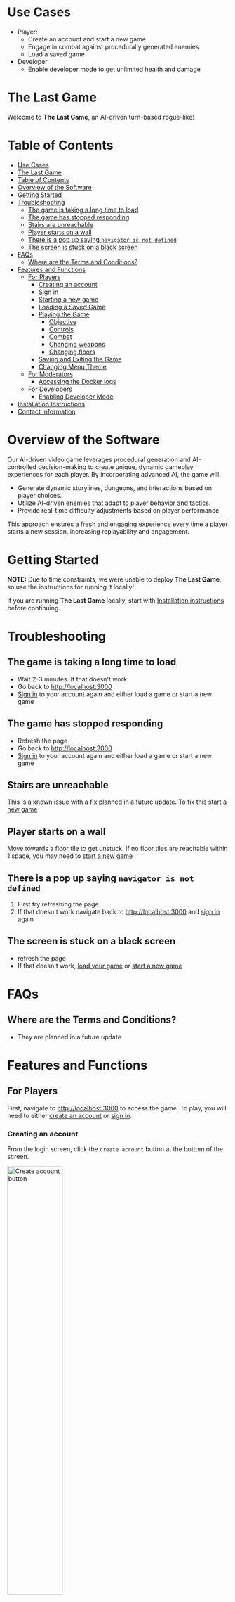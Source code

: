 # Use Cases
- Player:
  - Create an account and start a new game
  - Engage in combat against procedurally generated enemies
  - Load a saved game
- Developer
  - Enable developer mode to get unlimited health and damage 


# The Last Game
Welcome to __The Last Game__, an AI-driven turn-based rogue-like!


# Table of Contents
- [Use Cases](#use-cases)
- [The Last Game](#the-last-game)
- [Table of Contents](#table-of-contents)
- [Overview of the Software](#overview-of-the-software)
- [Getting Started](#getting-started)
- [Troubleshooting](#troubleshooting)
  - [The game is taking a long time to load](#the-game-is-taking-a-long-time-to-load)
  - [The game has stopped responding](#the-game-has-stopped-responding)
  - [Stairs are unreachable](#stairs-are-unreachable)
  - [Player starts on a wall](#player-starts-on-a-wall)
  - [There is a pop up saying `navigator is not defined`](#there-is-a-pop-up-saying-navigator-is-not-defined)
  - [The screen is stuck on a black screen](#the-screen-is-stuck-on-a-black-screen)
- [FAQs](#faqs)
  - [Where are the Terms and Conditions?](#where-are-the-terms-and-conditions)
- [Features and Functions](#features-and-functions)
  - [For Players](#for-players)
    - [Creating an account](#creating-an-account)
    - [Sign in](#sign-in)
    - [Starting a new game](#starting-a-new-game)
    - [Loading a Saved Game](#loading-a-saved-game)
    - [Playing the Game](#playing-the-game)
      - [Objective](#objective)
      - [Controls](#controls)
      - [Combat](#combat)
      - [Changing weapons](#changing-weapons)
      - [Changing floors](#changing-floors)
    - [Saving and Exiting the Game](#saving-and-exiting-the-game)
    - [Changing Menu Theme](#changing-menu-theme)
  - [For Moderators](#for-moderators)
    - [Accessing the Docker logs](#accessing-the-docker-logs)
  - [For Developers](#for-developers)
    - [Enabling Developer Mode](#enabling-developer-mode)
- [Installation Instructions](#installation-instructions)
- [Contact Information](#contact-information)


# Overview of the Software 
Our AI-driven video game leverages procedural generation and AI-controlled decision-making to create unique, dynamic gameplay experiences for each player. By incorporating advanced AI, the game will:

- Generate dynamic storylines, dungeons, and interactions based on player choices.
- Utilize AI-driven enemies that adapt to player behavior and tactics.
- Provide real-time difficulty adjustments based on player performance.

This approach ensures a fresh and engaging experience every time a player starts a new session, increasing replayability and engagement.


# Getting Started
**NOTE:** Due to time constraints, we were unable to deploy __The Last Game__, so use the instructions for running it locally!

If you are running __The Last Game__ locally, start with [Installation instructions](#installation-instructions) before continuing.


# Troubleshooting
## The game is taking a long time to load
- Wait 2-3 minutes. If that doesn't work:
- Go back to [http://localhost:3000](http://localhost:3000)
- [Sign in](#sign-in) to your account again and either load a game or start a new game

## The game has stopped responding
- Refresh the page
- Go back to [http://localhost:3000](http://localhost:3000)
- [Sign in](#sign-in) to your account again and either load a game or start a new game

## Stairs are unreachable
This is a known issue with a fix planned in a future update. To fix this [start a new game](#starting-a-new-game)

## Player starts on a wall
Move towards a floor tile to get unstuck. If no floor tiles are reachable within 1 space, you may need to [start a new game](#starting-a-new-game)

## There is a pop up saying `navigator is not defined`
1. First try refreshing the page
2. If that doesn't work navigate back to [http://localhost:3000](http://localhost:3000) and [sign in](#sign-in) again

## The screen is stuck on a black screen
- refresh the page
- If that doesn't work, [load your game](#loading-a-saved-game) or [start a new game](#starting-a-new-game)


# FAQs 

## Where are the Terms and Conditions?
- They are planned in a future update


# Features and Functions 

## For Players 
First, navigate to [http://localhost:3000](http://localhost:3000) to access the game. To play, you will need to either [create an account](#creating-an-account) or [sign in](#sign-in).

### Creating an account
From the login screen, click the `create account` button at the bottom of the screen.

<img src="./assets/login.png" alt="Create account button" width="50%">

[_Login page_]

Fill out the following fields:
- `Username`
- `Email`
- `Password`
- `Confirm Password`

Note that the `password` must be 6 characters or more and the `confirm password` should match what is in the `password` field.
Finally, check the box next to `Accept terms & conditions` and click `create account` to create your account.

### Sign in
1. Enter your username and password in the appropriate fields
2. (Optional) click `remember me`
3. Click the `LOGIN` button

You will be redirected to a page that give you an option to [start a new game](#starting-a-new-game)  

### Starting a new game
After logging in, you will be taken to the menu screen with a button that says `start game`. Clicking this button will bring you to to a screen that explains the game. Click `next` in the bottom right to continue.

You will then be given a couple of options for your game:
- Theme - this affects the aesthetic of the map
- Difficulty - this affects the overall stats of the enemies

After selecting your options, the AI will generate a story, floor, enemies, and weapons. While this process is usually quick, there are some cases where it may take a long time. See the [Troubleshooting](#troubleshooting) section for more details if you encounter this.


### Loading a Saved Game
1. 

### Playing the Game

#### Objective
The goal of __The Last Game__ is to reach the highest floor that you can without loosing all of your health. To do this you will need to fight enemies, upgrade your weapons, and locate the stairs to progress.

#### Controls
<img src="./assets/controls.png" alt="Controls Diagram" width="50%">

[_Controls_]

- Use the **Arrow keys** to move your character.
- Press **Space** when facing an enemy to attack. This only works if the enemy is within range of your current weapon.
- Press **Escape** to bring up the menu.

#### Combat
<img src="./assets/attackRange.png" alt="Combat Range" width="20%">

[_Combat range_]

- Press `space` to attack in the direction you are facing
  - Attacking enemies reduces their health by the attack value associated with your current weapon
- You can only attack directly to the side, above, or below your current position
- If your health reaches 0, it is game over

#### Changing weapons
<img src="./assets/chest1.png" alt="Chest" width="25%">

[_Example Chest_]

To change weapons, you first need to find a chest that contains a weapon. 
**Chests only appear if the room has been cleared of enemies.**

- Press `Space bar` to open the chest. You will then be presented with a menu that looks like the following:

<img src="./assets/chest.png" alt="Chest Menu" width="40%">

[_Chest Menu_]

You will see the weapon in the chest as well as your current weapon. You will be able to see the damage of each weapon as well. Do one of the following:

- Click `Swap Weapons` (Option 1) to change your current weapon
- Click `Leave Weapon` (Option 2) to keep your current weapon

#### Changing floors

Stepping on a stair tile will allow you to move to the next room. **Note** that once you move to the next floor via the stairs you will not be able to return and the game will become more difficult.

<img src="./assets/stair.png" alt="Stair Tile" width="20%">

[_Stair Tile_]


### Saving and Exiting the Game
- Press `esc` to bring up the menu
- Click on `Save Game` to save the game and continue playing (Option 1 in the picture below)
- Click on `Exit and Save` to save the game and then quit (Option 2 in the picture below)

<img src="./assets/saveexit.png" alt="Save & Exit" width="30%">

### Changing Menu Theme
<img src="./assets/settings.png" alt="Settings Menu" width="30%">

[_Settings menu_]

- Click the settings menu in the top right corner
- Click `Toggle Dark Mode`
- Click `Save Changes`

<img src="./assets/toggleTheme.png" alt="Toggle theme option" width="50%">


## For Moderators

### Accessing the Docker logs
1. Navigate to the folder where the Last Game is in your terminal
2. run `docker-compose logs -f backend` to view the logs for the backend
    - Replace `backend` with either `frontend` or `db` to get the logs for those Docker containers
3. Press `Ctrl + c` to stop viewing the logs for the container.


## For Developers

### Enabling Developer Mode
1. Start a game like normal and continue until reaching the difficulty selection
2. Enter the Konami code:
  a. up
  b. up
  c. down
  d. down
  e. left
  f. right
  g. left
  h. right
  i. b
  j. a
3. Open the dev console to confirm that developer mode is activated



# Installation Instructions 
You will need to create a `.env` file and place it in the root directory of The Last Game. The `.env` file should have the following fields: 
```.env
GROQ_API_KEY=<YOUR-API-KEY>
DATABASE_URL=postgres://user:password@db:5473/game
POSTGRES_USER=kgardner
POSTGRES_PASSWORD=kwit2323!
POSTGRES_DB=game_db
ACCESS_TOKEN_SECRET=asdf
REFRESH_TOKEN_SECRET=asdf
DB_HOST=game_db
DB_USER=kgardner
DB_PASSWORD=kwit2323!
DB_NAME=game_db
DB_PORT=5432
DB_SSLMODE=disable
DB_TIMEZONE=UTC
```
The `GROQ_API_KEY` can be acquired by going to [Groq's](https://console.groq.com/home?utm_source=website&utm_medium=outbound_link&utm_campaign=dev_console_click) website and creating a free account. After you have created an account, create a new API key and replace the <YOUR-API-KEY> with your API key.

See the [DOCKER_README](../DOCKER_README.md) for instructions on how to install and run the game.


# Contact Information 
- Jacob Bartholomew
- Ethan Bates
- Jaxton Esplin
- Gabe Freeman
- Kelson Gardner
- Kevin Shaffer